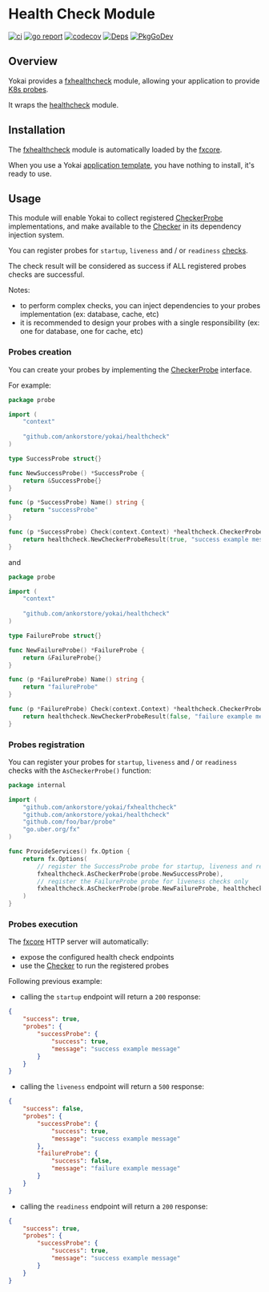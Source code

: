 # Health Check Module

[![ci](https://github.com/ankorstore/yokai/actions/workflows/fxhealthcheck-ci.yml/badge.svg)](https://github.com/ankorstore/yokai/actions/workflows/fxhealthcheck-ci.yml)
[![go report](https://goreportcard.com/badge/github.com/ankorstore/yokai/fxhealthcheck)](https://goreportcard.com/report/github.com/ankorstore/yokai/fxhealthcheck)
[![codecov](https://codecov.io/gh/ankorstore/yokai/graph/badge.svg?token=ghUBlFsjhR&flag=fxhealthcheck)](https://app.codecov.io/gh/ankorstore/yokai/tree/main/fxhealthcheck)
[![Deps](https://img.shields.io/badge/osi-deps-blue)](https://deps.dev/go/github.com%2Fankorstore%2Fyokai%2Ffxhealthcheck)
[![PkgGoDev](https://pkg.go.dev/badge/github.com/ankorstore/yokai/fxhealthcheck)](https://pkg.go.dev/github.com/ankorstore/yokai/fxhealthcheck)

## Overview

Yokai provides a [fxhealthcheck](https://github.com/ankorstore/yokai/tree/main/fxhealthcheck) module, allowing your application to provide [K8s probes](https://kubernetes.io/docs/tasks/configure-pod-container/configure-liveness-readiness-startup-probes/).

It wraps the [healthcheck](https://github.com/ankorstore/yokai/tree/main/healthcheck) module.

## Installation

The [fxhealthcheck](https://github.com/ankorstore/yokai/tree/main/fxhealthcheck) module is automatically loaded by
the [fxcore](https://github.com/ankorstore/yokai/tree/main/fxcore).

When you use a Yokai [application template](https://ankorstore.github.io/yokai/applications/templates/), you have nothing to install, it's ready to use.

## Usage

This module will enable Yokai to collect registered [CheckerProbe](https://github.com/ankorstore/yokai/blob/main/healthcheck/probe.go) implementations, and make available to the [Checker](https://github.com/ankorstore/yokai/blob/main/healthcheck/checker.go) in
its dependency injection system.

You can register probes for `startup`, `liveness` and / or `readiness` [checks](https://kubernetes.io/docs/tasks/configure-pod-container/configure-liveness-readiness-startup-probes/).

The check result will be considered as success if ALL registered probes checks are successful.

Notes:

- to perform complex checks, you can inject dependencies to your probes implementation (ex: database, cache, etc)
- it is recommended to design your probes with a single responsibility (ex: one for database, one for cache, etc)


### Probes creation

You can create your probes by implementing the [CheckerProbe](https://github.com/ankorstore/yokai/blob/main/healthcheck/probe.go) interface.

For example:

```go title="internal/probe/success.go"
package probe

import (
	"context"
	
	"github.com/ankorstore/yokai/healthcheck"
)

type SuccessProbe struct{}

func NewSuccessProbe() *SuccessProbe {
	return &SuccessProbe{}
}

func (p *SuccessProbe) Name() string {
	return "successProbe"
}

func (p *SuccessProbe) Check(context.Context) *healthcheck.CheckerProbeResult {
	return healthcheck.NewCheckerProbeResult(true, "success example message")
}
```

and

```go title="internal/probe/failure.go"
package probe

import (
	"context"
	
	"github.com/ankorstore/yokai/healthcheck"
)

type FailureProbe struct{}

func NewFailureProbe() *FailureProbe {
	return &FailureProbe{}
}

func (p *FailureProbe) Name() string {
	return "failureProbe"
}

func (p *FailureProbe) Check(context.Context) *healthcheck.CheckerProbeResult {
	return healthcheck.NewCheckerProbeResult(false, "failure example message")
}
```

### Probes registration

You can register your probes for `startup`, `liveness` and / or `readiness` checks with the `AsCheckerProbe()` function:

```go title="internal/services.go"
package internal

import (
	"github.com/ankorstore/yokai/fxhealthcheck"
	"github.com/ankorstore/yokai/healthcheck"
	"github.com/foo/bar/probe"
	"go.uber.org/fx"
)

func ProvideServices() fx.Option {
	return fx.Options(
		// register the SuccessProbe probe for startup, liveness and readiness checks
		fxhealthcheck.AsCheckerProbe(probe.NewSuccessProbe),
		// register the FailureProbe probe for liveness checks only
		fxhealthcheck.AsCheckerProbe(probe.NewFailureProbe, healthcheck.Liveness), 
	)
}
```

### Probes execution

The [fxcore](https://github.com/ankorstore/yokai/tree/main/fxcore) HTTP server will automatically:

- expose the configured health check endpoints
- use the [Checker](https://github.com/ankorstore/yokai/blob/main/healthcheck/checker.go) to run the registered probes

Following previous example:

- calling the `startup` endpoint will return a `200` response:

```json title="[GET] /healthz"
{
	"success": true, 
    "probes": {
		"successProbe": {
			"success": true,
			"message": "success example message"
		}
	}
}
```

- calling the `liveness` endpoint will return a `500` response:

```json title="[GET] /livez"
{
	"success": false, 
    "probes": {
		"successProbe": {
			"success": true,
			"message": "success example message"
		},
		"failureProbe": {
			"success": false,
			"message": "failure example message"
		}
	}
}
```

- calling the `readiness` endpoint will return a `200` response:

```json title="[GET] /readyz"
{
	"success": true, 
    "probes": {
		"successProbe": {
			"success": true,
			"message": "success example message"
		}
	}
}
```